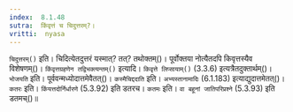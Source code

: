 ```yaml
---
index:  8.1.48
sutra:  किंवृत्तं च चिदुत्तरम्?।
vritti:  nyasa
---
```


`चिदुत्तरम्()` इति। चिदित्येतदुत्तरं यस्मात्? तत्? तथोक्तम्()। पूर्वोक्तया नोत्यैतदपि किवृत्तस्यैव विशेषणम्()। `किंवृत्तग्रहणेन तद्विभक्त्यन्तम्()` इत्यादि। `किवृत्ते लिप्सायाम्()` (3.3.6) इत्यत्रैतदुक्तार्थम्()। `भोजयति` इति। पूर्ववन्मध्योदात्तमेवैतत्()। `कस्मैचिद्ददाति` इति। `अभ्यस्तानामादिः` (6.1.183) इत्याद्युदात्तमेतत्()। `कतरः` इति। `किंयत्तदोर्निर्धारणे` (5.3.92) इति डतरच। `कतमः` इति। `वा बहूनां जातिपरिप्रश्ने` (5.3.93) इति डतमच्()॥
